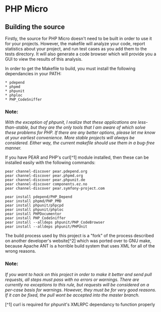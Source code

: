 PHP Micro
=========

Building the source
-------------------

Firstly, the source for PHP Micro doesn't need to be built in order to use it
for your projects. However, the makefile will analyze your code, report
statistics about your project, and run test cases as you add them to the tests
directory. It will also generate a code browser which will provide you a GUI
to view the results of this analysis. 

In order to get the Makefile to build, you must install the following
dependancies in your PATH:

	* pdepend
	* phpmd
	* phpunit
	* phploc
	* PHP_CodeSniffer

### Note:

*With the exception of phpunit, I realize that these applications are
less-than-stable, but they are the only tools that I am aware of which solve
these problems for PHP. If there are any better options, please let me know
at your earliest convenience. More stable projects will always be considered.
Either way, the current makefile should use them in a bug-free manner.*

If you have PEAR and PHP's curl[^1] module installed, then these can be installed
easily with the following commands:

    pear channel-discover pear.pdepend.org
    pear channel-discover pear.phpmd.org
    pear channel-discover pear.phpunit.de
    pear channel-discover components.ez.no
    pear channel-discover pear.symfony-project.com

    pear install pdepend/PHP_Depend
    pear install phpmd/PHP_PMD
    pear install phpunit/phpcpd
    pear install phpunit/phploc
    pear install PHPDocumentor
    pear install PHP_CodeSniffer
    pear install --alldeps phpunit/PHP_CodeBrowser
    pear install --alldeps phpunit/PHPUnit

The build process used by this project is a "fork" of the process described
on another developer's website[^2] which was ported over to GNU make, because
Apache ANT is a horrible build system that uses XML for all of the wrong
reasons.

### Note:

*If you want to hack on this project in order to make it better and send pull
requests, all steps must pass with no errors or warnings. There are currently
no exceptions to this rule, but requests will be considered on a per-case
basis for warnings. However, they must be for very good reasons. If it can
be fixed, the pull wont be accepted into the master branch.*

[^1] curl is required for phpunit's XMLRPC dependancy to function properly

